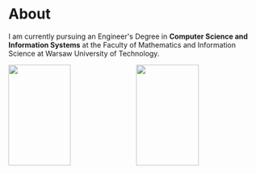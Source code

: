 # About
I am currently pursuing an Engineer's Degree in **Computer Science and Information Systems** at the Faculty of Mathematics and Information Science at Warsaw University of Technology.

<span>
  <img height=200 width="49.5%" align="center" src="https://github-readme-stats.vercel.app/api?username=mslup&show_icons=true&theme=noctis_minimus&rank_icon=github" />
</span>
<span>
  <img height=200 width="49.5%" align="center" src="https://github-readme-stats.vercel.app/api/top-langs/?username=mslup&layout=compact&theme=noctis_minimus" />
</span>
